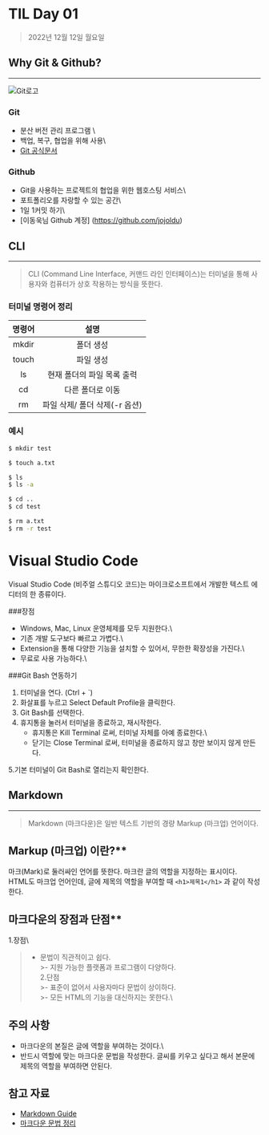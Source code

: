 # TIL Day 01

> 2022년 12월 12일 월요일

## Why Git & Github?

---

![Git로고](https://user-images.githubusercontent.com/49775540/168756716-68f9aebb-380f-4897-8141-78d8403f6113.png)

### Git

-  분산 버전 관리 프로그램 \
- 백업, 복구, 협업을 위해 사용\
- [Git 공식문서](https://git-scm.com/book/ko/v2)


### Github

- Git을 사용하는 프로젝트의 협업을 위한 웹호스팅 서비스\
- 포트폴리오를 자랑할 수 있는 공간\
-  1일 1커밋 하기\
 - [이동욱님 Github 계정] (https://github.com/jojoldu)


## CLI

***

> CLI (Command Line Interface, 커맨드 라인 인터페이스)는 터미널을 통해 사용자와 컴퓨터가 상호 작용하는 방식을 뜻한다.

### 터미널 명령어 정리

|명령어|설명|
|:----:|:----:|
|mkdir| 폴더 생성|
|touch| 파일 생성|
|ls| 현재 폴더의 파일 목록 출력
|cd| 다른 폴더로 이동|
|rm| 파일 삭제/ 폴더 삭제(-r 옵션)|


### 예시
```bash
$ mkdir test

$ touch a.txt

$ ls
$ ls -a

$ cd ..
$ cd test

$ rm a.txt
$ rm -r test

```


# Visual Studio Code


Visual Studio Code (비주얼 스튜디오 코드)는 마이크로소프트에서 개발한 텍스트 에디터의 한 종류이다.

###장점

- Windows, Mac, Linux 운영체제를 모두 지원한다.\
- 기존 개발 도구보다 빠르고 가볍다.\
- Extension을 통해 다양한 기능을 설치할 수 있어서, 무한한 확장성을 가진다.\
- 무료로 사용 가능하다.\

###Git Bash 연동하기

1. 터미널을 연다. (Ctrl + `)
2. 화살표를 누르고 Select Default Profile을 클릭한다.
3. Git Bash를 선택한다.
4. 휴지통을 눌러서 터미널을 종료하고, 재시작한다.
   - 휴지통은 Kill Terminal 로써, 터미널 자체를 아예 종료한다.\
   - 닫기는 Close Terminal 로써, 터미널을 종료하지 않고 창만 보이지 않게 만든다.

5.기본 터미널이 Git Bash로 열리는지 확인한다.



## Markdown

---

> Markdown (마크다운)은 일반 텍스트 기반의 경량 Markup (마크업) 언어이다.

## Markup (마크업) 이란?**

마크(Mark)로 둘러싸인 언어를 뜻한다. 마크란 글의 역할을 지정하는 표시이다.\
HTML도 마크업 언어인데, 글에 제목의 역할을 부여할 때 `<h1>제목1</h1>` 과 같이 작성한다.

## 마크다운의 장점과 단점**

1.장점\
   > - 문법이 직관적이고 쉽다.\
    >- 지원 가능한 플랫폼과 프로그램이 다양하다.\
2.단점\
    >- 표준이 없어서 사용자마다 문법이 상이하다.\
    >- 모든 HTML의 기능을 대신하지는 못한다.\

## 주의 사항

- 마크다운의 본질은 글에 역할을 부여하는 것이다.\
- 반드시 역할에 맞는 마크다운 문법을 작성한다. 글씨를 키우고 싶다고 해서 본문에 제목의 역할을 부여하면 안된다.

## 참고 자료

- [Markdown Guide](https://www.markdownguide.org/basic-syntax/)
- [마크다운 문법 정리](https://gist.github.com/ihoneymon/652be052a0727ad59601)
